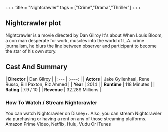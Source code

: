 +++
title = "Nightcrawler"
tags = ["Crime","Drama","Thriller"]
+++
## Nightcrawler plot
Nightcrawler is a movie directed by Dan Gilroy It's about When Louis Bloom, a con man desperate for work, muscles into the world of L.A. crime journalism, he blurs the line between observer and participant to become the star of his own story.
## Cast And Summary
| **Director**      | Dan Gilroy |
    | :---        |    :----:   |
    |  **Actors** | Jake Gyllenhaal, Rene Russo, Bill Paxton, Riz Ahmed |
    | **Year**   | 2014    |
    |  **Runtime** | 118 Minutes |
    |  **Rating** | 7.9 / 10 | 
    |  **Revenue** | 32.28$ Millions |
### How To Watch / Stream Nightcrawler
You can watch Nightcrawler on Disney+.
Also, you can stream Nightcrawler via purchasing or having a rent on any of those streaming platforms.
Amazon Prime Video, Netflix, Hulu, Vudu Or iTunes